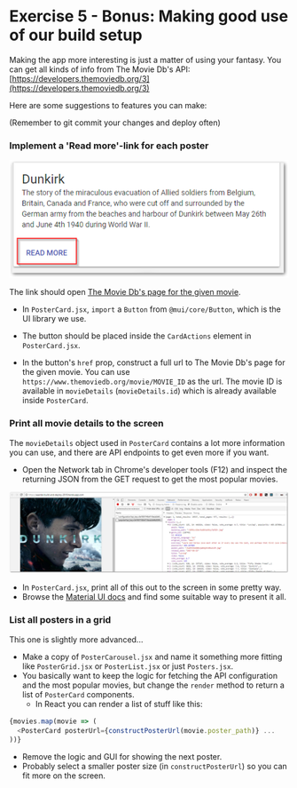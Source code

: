 # Exercise 5 - Bonus: Making good use of our build setup

Making the app more interesting is just a matter of using your fantasy. You can get all kinds of info from The Movie Db's API: [https://developers.themoviedb.org/3](https://developers.themoviedb.org/3)

Here are some suggestions to features you can make:

(Remember to git commit your changes and deploy often)

### Implement a 'Read more'-link for each poster

![](./images/app03.png)

The link should open [The Movie Db's page for the given movie](https://www.themoviedb.org/movie/374720).

* In `PosterCard.jsx`, `import` a `Button` from `@mui/core/Button`, which is the UI library we use.

* The button should be placed inside the `CardActions` element in `PosterCard.jsx`.
* In the button's `href` prop, construct a full url to The Movie Db's page for the given movie. You can use `https://www.themoviedb.org/movie/MOVIE_ID` as the url. The movie ID is available in `movieDetails` (`movieDetails.id`) which is already available inside `PosterCard`.

### Print all movie details to the screen

The `movieDetails` object used in `PosterCard` contains a lot more information you can use, and there are API endpoints to get even more if you want.

* Open the Network tab in Chrome's developer tools (F12) and inspect the returning JSON from the GET request to get the most popular movies.

![](./images/app02.png)

* In `PosterCard.jsx`, print all of this out to the screen in some pretty way.
* Browse the [Material UI docs](https://material-ui-next.com/demos/cards/) and find some suitable way to present it all.

### List all posters in a grid

This one is slightly more advanced...

* Make a copy of `PosterCarousel.jsx` and name it something more fitting like `PosterGrid.jsx` or `PosterList.jsx` or just `Posters.jsx`.
* You basically want to keep the logic for fetching the API configuration and the most popular movies, but change the `render` method to return a list of `PosterCard` components.
  * In React you can render a list of stuff like this:

```js
{movies.map(movie => (
  <PosterCard posterUrl={constructPosterUrl(movie.poster_path)} ...
))}
```

* Remove the logic and GUI for showing the next poster.
* Probably select a smaller poster size (in `constructPosterUrl`) so you can fit more on the screen.
